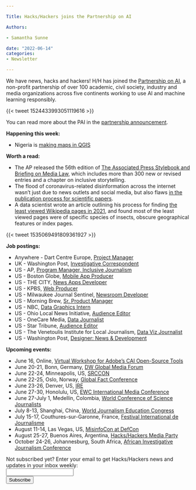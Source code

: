 ```yaml
---

Title: Hacks/Hackers joins the Partnership on AI

Authors: 

- Samantha Sunne

date: "2022-06-14" 
categories: 
- Newsletter 

---
```


We have news, hacks and hackers! H/H has joined the [Partnership on AI](https://partnershiponai.org/), a non-profit partnership of over 100 academic, civil society, industry and media organizations across five continents working to use AI and machine learning responsibly.

{{< tweet 1524433993051119616 >}}

You can read more about the PAI in the [partnership announcement](https://partnershiponai.org/new-partners-bring-diversity-of-expertise-to-partnership-on-ai%ef%bf%bc/).

**Happening this week:**



* Nigeria is [making maps in QGIS](https://us06web.zoom.us/meeting/register/tZwpd-Guqz8oG9ybYC_jPFQ6Zm_AjKMCRo_A)

**Worth a read:**



* The AP released the 56th edition of [The Associated Press Stylebook and Briefing on Media Law](https://www.ap.org/press-releases/new-ap-stylebook-includes-300-new-or-revised-entries-inclusive-storytelling-chapter), which includes more than 300 new or revised entries and a chapter on inclusive storytelling.
* The flood of coronavirus-related disinformation across the internet wasn’t just due to news outlets and social media, but also flaws [in the publication process for scientific papers](https://www.niemanlab.org/2022/06/how-science-helps-fuel-a-culture-of-misinformation/).
* A data scientist wrote an article outlining his process for finding [the least viewed Wikipedia pages in 2021](https://colinmorris.github.io/blog/unpopular-wiki-articles), and found most of the least viewed pages were of specific species of insects, obscure geographical features or index pages.

{{< tweet 1535069491809361927 >}}

**Job postings:**



* Anywhere - Dart Centre Europe, [Project Manager](https://dartcenter.org/resources/dart-centre-europe-hiring)
* UK - Washington Post, [Investigative Correspondent](https://washpost.wd5.myworkdayjobs.com/en-US/washingtonpostcareers/jobs/details/International-Investigative-Correspondent_JR-90273571-1)
* US - AP, [Program Manager, Inclusive Journalism](https://careers.ap.org/job/New-York-Program-Manager%2C-Inclusive-Journalism-NY-10281/844556300/?from=email&refid=11501639000&utm_source=J2WEmail&source=2&eid=106000-202217030817-19761847900&locale=en_US)
* US - Boston Globe, [Mobile App Producer](https://bostonglobemediapartners.applytojob.com/apply/FhmnUZq4b6/Producer-Mobile-Applications?fbclid=IwAR1xcwGIFhfEU32Lk9hgCjJJigfxNS_DbQOejZWV7Ix_jhzZTtk0WeDWVJg)
* US - THE CITY, [News Apps Developer](https://www.thecity.nyc/pages/seeking-news-applications-developer)
* US - KPBS, [Web Producer](https://careers-sdsurf.icims.com/jobs/12259/kpbs-web-producer-%28p.m.%29/job?mobile=false&width=1745&height=500&bga=true&needsRedirect=false&jan1offset=-480&jun1offset=-420)
* US - Milwaukee Journal Sentinel, [Newsroom Developer](https://us62e2.dayforcehcm.com/CandidatePortal/en-US/gannett/Posting/View/51085)
* US - Morning Brew, [Sr. Product Manager](https://jobs.lever.co/morningbrew/4a3a7131-e22c-4c62-977d-1682278096c9)
* US - NBC, [Data Graphics Intern](https://gist.github.com/freejoe76/569d08fd4f41da646cec06883a4d559c)
* US - Ohio Local News Initiative, [Audience Editor](https://www.localnewsforohio.org/audience-editor)
* US - OneCare Media, [Data Journalist](https://www.ire.org/job-center/data-journalist-remote/)
* US - Star Tribune, [Audience Editor](https://recruiting2.ultipro.com/STA1013/JobBoard/94aec289-5757-a8f0-d3bb-77f9cd846172/OpportunityDetail?opportunityId=3698c325-eb4a-43f2-aa07-b7cffbbe270c)
* US - The Venetoulis Institute for Local Journalism, [Data Viz Journalist](https://boards.greenhouse.io/venetoulisinstitute/jobs/4543207004)
* US - Washington Post, [Designer: News & Development](https://www.washingtonpost.com/pr/2022/design-team-job-openings/)

**Upcoming events:**



* June 16, Online, [Virtual Workshop for Adobe’s CAI Open-Source Tools](https://lu.ma/ke8ha57o)
* June 20-21, Bonn, Germany, [DW Global Media Forum](https://www.dw.com/en/shaping-tomorrow-now/a-59407905)
* June 22-24, Minneapolis, US, [SRCCON](https://srccon.org)
* June 22-25, Oslo, Norway, [Global Fact Conference](https://www.poynter.org/fact-checking/2021/fact-checkers-will-meet-oslo-for-the-first-in-person-global-fact-conference-in-two-years/)
* June 23-26, Denver, US, [IRE](https://www.ire.org/training/conferences/)
* June 27-30, Honolulu, US, [EWC International Media Conference](https://www.eastwestcenter.org/professional-development/seminars-journalism-programs/ewc-international-media-conference)
* June 27-July 1, Medellín, Colombia, [World Conference of Science Journalists](https://wfsj.org/world-conference-on-science-journalists/)
* July 8-13, Shanghai, China, [World Journalism Education Congress](https://wjec.net/china-to-host-2022-world-journalism-education-congress/)
* July 15-17, Couthures-sur-Garonne, France, [Festival International de Journalisme](https://festivalinternationaldejournalisme.com/)
* August 11-14, Las Vegas, US, [MisinfoCon at DefCon](https://defcon.misinfocon.com/)
* August 25-27, Buenos Aires, Argentina, [Hacks/Hackers Media Party](https://www.mediaparty.info/)
* October 24-26, Johannesburg, South Africa, [African Investigative Journalism Conference](https://aijc.africa/)

<div id="mc_embed_signup"><form id="mc-embedded-subscribe-form" class="validate" action="//hackshackers.us1.list-manage.com/subscribe/post?u=c56f2e53d5ed6ef87f8aaa75c&amp;id=fb2bc6f10b" method="post" name="mc-embedded-subscribe-form" novalidate="" target="_blank">

<div id="mc_embed_signup_scroll">

<div class="mc-field-group"><label for="mce-EMAIL">Not subscribed yet? Enter your email to get Hacks/Hackers news and updates in your inbox weekly:  </label></div>

<div class="mc-field-group"><input id="mce-EMAIL" class="required email" name="EMAIL" type="email" value="" /></div>

<!-- real people should not fill this in and expect good things - do not remove this or risk form bot signups-->

<div style="position: absolute; left: -5000px;"><input tabindex="-1" name="b_c56f2e53d5ed6ef87f8aaa75c_fb2bc6f10b" type="text" value="" /></div>

<div class="clear"><input id="mc-embedded-subscribe" class="button" name="subscribe" type="submit" value="Subscribe" /></div>

</div>

</form></div>

<!--End mc_embed_signup-->

<meta name="twitter:card" content="summary">

<meta name="twitter:image:src" content="https://hackshackers.com/content-images/about/hackshackers_logomark.png">
